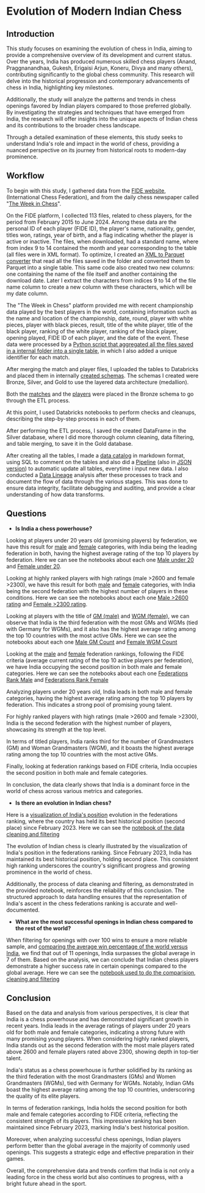# **Evolution of Modern Indian Chess**
## 
## Introduction
This study focuses on examining the evolution of chess in India, aiming to provide a comprehensive overview of its development and current status. Over the years, India has produced numerous skilled chess players (Anand, Praggnanandhaa, Gukesh, Erigaisi Arjun, Koneru, Divya and many others), contributing significantly to the global chess community. This research will delve into the historical progression and contemporary advancements of chess in India, highlighting key milestones.

Additionally, the study will analyze the patterns and trends in chess openings favored by Indian players compared to those preferred globally. By investigating the strategies and techniques that have emerged from India, the research will offer insights into the unique aspects of Indian chess and its contributions to the broader chess landscape.

Through a detailed examination of these elements, this study seeks to understand India's role and impact in the world of chess, providing a nuanced perspective on its journey from historical roots to modern-day prominence.

## Workflow
To begin with this study, I gathered data from the [FIDE website](https://www.fide.com/), (International Chess Federation), and from the daily chess newspaper called "[The Week in Chess](https://theweekinchess.com/twic)". 

On the FIDE platform, I collected 113 files, related to chess players, for the period from February 2015 to June 2024. Among these data are the personal ID of each player (FIDE ID), the player's name, nationality, gender, titles won, ratings, year of birth, and a flag indicating whether the player is active or inactive. The files, when downloaded, had a standard name, where from index 9 to 14 contained the month and year corresponding to the table (all files were in XML format). To optimize, I created an [XML to Parquet converter](https://github.com/jpedrocf/ProjetoMVPBancodeDados/blob/main/Databricks/Utilit%C3%A1rio/XML%20to%20parquet.gzip.py) that read all the files saved in the folder and converted them to Parquet into a single table. This same code also created two new columns: one containing the name of the file itself and another containing the download date. Later I extract the characters from indices 9 to 14 of the file name column to create a new column with these characters, which will be my date column.

The "The Week in Chess" platform provided me with recent championship data played by the best players in the world, containing information such as the name and location of the championship, date, round, player with white pieces, player with black pieces, result, title of the white player, title of the black player, ranking of the white player, ranking of the black player, opening played, FIDE ID of each player, and the date of the event. 
These data were processed by a [Python script that aggregated all the files saved in a internal folder into a single table](https://github.com/jpedrocf/ProjetoMVPBancodeDados/blob/main/Databricks/Utilit%C3%A1rio/Games%20Aggregator.py), in which I also added a unique identifier for each match.

After merging the match and player files, I uploaded the tables to Databricks and placed them in internally [created schemas](https://github.com/jpedrocf/ProjetoMVPBancodeDados/blob/main/Databricks/Utilit%C3%A1rio/create%20schema.py). The schemas I created were Bronze, Silver, and Gold to use the layered data architecture (medallion).

Both the [matches](https://github.com/jpedrocf/ProjetoMVPBancodeDados/blob/main/Presentation/1.Bronze%20to%20Silver/TWIC%20-%20Games/bronze%20to%20silver%20-%20games%20root.ipynb) and the [players](https://github.com/jpedrocf/ProjetoMVPBancodeDados/blob/main/Presentation/1.Bronze%20to%20Silver/FIDE%20-%20Players/bronze%20to%20silver%20-%20players%20root.ipynb) were placed in the Bronze schema to go through the ETL process.

At this point, I used Databricks notebooks to perform checks and cleanups, describing the step-by-step process in each of them.

After performing the ETL process, I saved the created DataFrame in the Silver database, where I did more thorough column cleaning, data filtering, and table merging, to save it in the Gold database.

After creating all the tables, I made a [data catalog](https://github.com/jpedrocf/ProjetoMVPBancodeDados/blob/main/Databricks/Utilit%C3%A1rio/Data%20Catalog.md) in markdown format, using SQL to comment on the tables and also did a [Pipeline](https://imgur.com/BocNZzN) (also in [JSON version](https://github.com/jpedrocf/ProjetoMVPBancodeDados/blob/main/Databricks/Utilit%C3%A1rio/Pipeline%20-%20JSON.json)) to automatic update all tables, everytime i input new data. I also conducted a [Data Lineage](https://github.com/jpedrocf/ProjetoMVPBancodeDados/blob/main/Databricks/Utilit%C3%A1rio/Data%20Lineage.md) analysis after these processes to track and document the flow of data through the various stages. This was done to ensure data integrity, facilitate debugging and auditing, and provide a clear understanding of how data transforms. 


## Questions

- **Is India a chess powerhouse?**

Looking at players under 20 years old (promising players) by federation, we have this result for [male](https://imgur.com/kUMp0ee) and [female](https://imgur.com/1qmfPU6) categories, with India being the leading federation in both, having the highest average rating of the top 10 players by federation. Here we can see the notebooks about each one [Male under 20](https://github.com/jpedrocf/ProjetoMVPBancodeDados/blob/main/Presentation/2.%20Silver%20to%20Gold/FIDE%20-%20Players/Male/silver%20to%20gold%20-%20_20%20avg.%20rating.ipynb) and [Female under 20](https://github.com/jpedrocf/ProjetoMVPBancodeDados/blob/main/Presentation/2.%20Silver%20to%20Gold/FIDE%20-%20Players/Female/silver%20to%20gold%20-%3C20%20avg.%20rating.ipynb).

Looking at highly ranked players with high ratings (male >2600 and female >2300), we have this result for both [male](https://imgur.com/W9u4KnM) and [female](https://imgur.com/QoR6wLJ) categories, with India being the second federation with the highest number of players in these conditions. Here we can see the notebooks about each one [Male >2600 rating](https://github.com/jpedrocf/ProjetoMVPBancodeDados/blob/main/Presentation/2.%20Silver%20to%20Gold/FIDE%20-%20Players/Male/silver%20to%20gold%20-%20_2600%20rating%20count.ipynb) and [Female >2300 rating](https://github.com/jpedrocf/ProjetoMVPBancodeDados/blob/main/Presentation/2.%20Silver%20to%20Gold/FIDE%20-%20Players/Female/silver%20to%20gold%20-%20_2300%20rating%20count.ipynb).

Looking at players with the title of [GM (male)](https://imgur.com/kKqGbYa) and [WGM (female)](https://imgur.com/ucmhk6k), we can observe that India is the third federation with the most GMs and WGMs (tied with Germany for WGMs), and it also has the highest average rating among the top 10 countries with the most active GMs. Here we can see the notebooks about each one [Male GM Count](https://github.com/jpedrocf/ProjetoMVPBancodeDados/blob/main/Presentation/2.%20Silver%20to%20Gold/FIDE%20-%20Players/Male/silver%20to%20gold%20-%20count%20GM%20avg.%20rating.ipynb) and [Female WGM Count](https://github.com/jpedrocf/ProjetoMVPBancodeDados/blob/main/Presentation/2.%20Silver%20to%20Gold/FIDE%20-%20Players/Female/silver%20to%20gold%20-%20WGM%20count%20avg.%20rating.ipynb)

Looking at the [male](https://imgur.com/oLalrHg) and [female](https://imgur.com/TdzqdlN) federation rankings, following the FIDE criteria (average current rating of the top 10 active players per federation), we have India occupying the second position in both male and female categories. Here we can see the notebooks about each one [Federations Rank Male](https://github.com/jpedrocf/ProjetoMVPBancodeDados/blob/main/Presentation/2.%20Silver%20to%20Gold/FIDE%20-%20Players/Male/silver%20to%20gold%20-%20fed%20avg.%20rating.ipynb) and [Federations Rank Female](https://github.com/jpedrocf/ProjetoMVPBancodeDados/blob/main/Presentation/2.%20Silver%20to%20Gold/FIDE%20-%20Players/Female/silver%20to%20gold%20-%20fed%20avg.%20rating.ipynb)

Analyzing players under 20 years old, India leads in both male and female categories, having the highest average rating among the top 10 players by federation. This indicates a strong pool of promising young talent.

For highly ranked players with high ratings (male >2600 and female >2300), India is the second federation with the highest number of players, showcasing its strength at the top level.

In terms of titled players, India ranks third for the number of Grandmasters (GM) and Woman Grandmasters (WGM), and it boasts the highest average rating among the top 10 countries with the most active GMs.

Finally, looking at federation rankings based on FIDE criteria, India occupies the second position in both male and female categories.

In conclusion, the data clearly shows that India is a dominant force in the world of chess across various metrics and categories.

- **Is there an evolution in Indian chess?**

Here is a [visualization of India's position](https://imgur.com/G1nl3Ts) evolution in the federations ranking, where the country has held its best historical position (second place) since February 2023. Here we can see the [notebook of the data cleaning and filtering](https://github.com/jpedrocf/ProjetoMVPBancodeDados/blob/main/Presentation/2.%20Silver%20to%20Gold/FIDE%20-%20Players/Mix/silver%20to%20gold%20-%20fed%20ranking%20evolution%20by%20time.ipynb)

The evolution of Indian chess is clearly illustrated by the visualization of India's position in the federations ranking. Since February 2023, India has maintained its best historical position, holding second place. This consistent high ranking underscores the country's significant progress and growing prominence in the world of chess.

Additionally, the process of data cleaning and filtering, as demonstrated in the provided notebook, reinforces the reliability of this conclusion. The structured approach to data handling ensures that the representation of India's ascent in the chess federations ranking is accurate and well-documented.

- **What are the most successful openings in Indian chess compared to the rest of the world?**

When filtering for openings with over 100 wins to ensure a more reliable sample, and [comparing the average win percentage of the world versus India](https://imgur.com/xweIQlL), we find that out of 11 openings, India surpasses the global average in 7 of them. Based on the analysis, we can conclude that Indian chess players demonstrate a higher success rate in certain openings compared to the global average. Here we can see the [notebook used to do the comparision, cleaning and filtering](https://github.com/jpedrocf/ProjetoMVPBancodeDados/blob/main/Presentation/2.%20Silver%20to%20Gold/TWIC%20-%20Games/silver%20to%20gold%20-%20matchs%20common%20openings.ipynb)

## Conclusion

Based on the data and analysis from various perspectives, it is clear that India is a chess powerhouse and has demonstrated significant growth in recent years. India leads in the average ratings of players under 20 years old for both male and female categories, indicating a strong future with many promising young players. When considering highly ranked players, India stands out as the second federation with the most male players rated above 2600 and female players rated above 2300, showing depth in top-tier talent.

India's status as a chess powerhouse is further solidified by its ranking as the third federation with the most Grandmasters (GMs) and Women Grandmasters (WGMs), tied with Germany for WGMs. Notably, Indian GMs boast the highest average rating among the top 10 countries, underscoring the quality of its elite players.

In terms of federation rankings, India holds the second position for both male and female categories according to FIDE criteria, reflecting the consistent strength of its players. This impressive ranking has been maintained since February 2023, marking India's best historical position.

Moreover, when analyzing successful chess openings, Indian players perform better than the global average in the majority of commonly used openings. This suggests a strategic edge and effective preparation in their games.

Overall, the comprehensive data and trends confirm that India is not only a leading force in the chess world but also continues to progress, with a bright future ahead in the sport.
